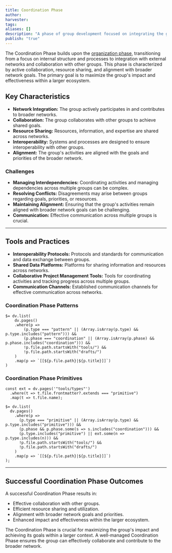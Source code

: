 ```yaml
---
title: Coordination Phase
author: 
harvester: 
tags: 
aliases: []
description: "A phase of group development focused on integrating the group into networks and collaborating with other groups."
publish: "true"
---
```


The Coordination Phase builds upon the [organization phase](notes/dao-primitives/framework/phase/organization.md), transitioning from a focus on internal structure and processes to integration with external networks and collaboration with other groups. This phase is characterized by active collaboration, resource sharing, and alignment with broader network goals. The primary goal is to maximize the group's impact and effectiveness within a larger ecosystem.

## Key Characteristics

* **Network Integration:**  The group actively participates in and contributes to broader networks.
* **Collaboration:**  The group collaborates with other groups to achieve shared goals.
* **Resource Sharing:**  Resources, information, and expertise are shared across networks.
* **Interoperability:**  Systems and processes are designed to ensure interoperability with other groups.
* **Alignment:**  The group's activities are aligned with the goals and priorities of the broader network.

### Challenges

* **Managing Interdependencies:**  Coordinating activities and managing dependencies across multiple groups can be complex.
* **Resolving Conflicts:**  Disagreements may arise between groups regarding goals, priorities, or resources.
* **Maintaining Alignment:**  Ensuring that the group's activities remain aligned with broader network goals can be challenging.
* **Communication:**  Effective communication across multiple groups is crucial.

---

## Tools and Practices

* **Interoperability Protocols:**  Protocols and standards for communication and data exchange between groups.
* **Shared Data Platforms:**  Platforms for sharing information and resources across networks.
* **Collaborative Project Management Tools:**  Tools for coordinating activities and tracking progress across multiple groups.
* **Communication Channels:**  Established communication channels for effective communication across networks.

### Coordination Phase Patterns

```dataviewjs
$= dv.list(
    dv.pages()
    .where(p => 
        (p.type === "pattern" || (Array.isArray(p.type) && p.type.includes("pattern"))) &&
        (p.phase === "coordination" || (Array.isArray(p.phase) && p.phase.includes("coordination"))) &&
        !p.file.path.startsWith("tools/") &&
        !p.file.path.startsWith("drafts/")
    )
    .map(p => `[[${p.file.path}|${p.title}]]`)
)
```

### Coordination Phase Primitives

```dataviewjs
const ext = dv.pages('"tools/types"')
  .where(t => t.file.frontmatter?.extends === "primitive")
  .map(t => t.file.name);

$= dv.list(
  dv.pages()
    .where(p =>
      (p.type === "primitive" || (Array.isArray(p.type) && p.type.includes("primitive"))) &&
      (p.phase && p.phase.some(s => s.includes("coordination"))) &&
      (p.type.includes("primitive") || ext.some(n => p.type.includes(n))) &&
      !p.file.path.startsWith("tools/") &&
      !p.file.path.startsWith("drafts/")
    )
    .map(p => `[[${p.file.path}|${p.title}]]`)
);
```

---

## Successful Coordination Phase Outcomes

A successful Coordination Phase results in:

* Effective collaboration with other groups.
* Efficient resource sharing and utilization.
* Alignment with broader network goals and priorities.
* Enhanced impact and effectiveness within the larger ecosystem.

The Coordination Phase is crucial for maximizing the group's impact and achieving its goals within a larger context.  A well-managed Coordination Phase ensures the group can effectively collaborate and contribute to the broader network.